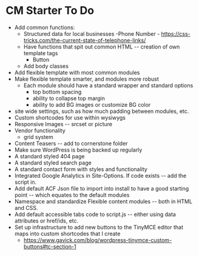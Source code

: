 # CM Starter To Do

- Add common functions:
    - Structured data for local businesses
        -Phone Number - https://css-tricks.com/the-current-state-of-telephone-links/
    - Have functions that spit out common HTML -- creation of own template tags
        - Button
    - Add body classes
- Add flexible template with most common modules
- Make flexible template smarter, and modules more robust
    - Each module should have a standard wrapper and standard options
        - top bottom spacing
        - ability to collapse top margin
        - ability to add BG images or customize BG color
- site wide settings, such as how much padding between modules, etc.
- Custom shortcodes for use within wysiwygs
- Responsive Images -- srcset or picture
- Vendor functionality
    - grid system
- Content Teasers -- add to cornerstone folder
- Make sure WordPress is being backed up regularly
- A standard styled 404 page
- A standard styled search page
- A standard contact form with styles and functionality
- Integrated Google Analytics in Site-Options. If code exists -- add the script in.
- Add default ACF Json file to import into install to have a good starting point -- which equates to the default modules
- Namespace and standardize Flexible content modules -- both in HTML and CSS.
- Add default accessible tabs code to script.js -- either using data attributes or href/ids, etc.
- Set up infrastructure to add new buttons to the TinyMCE editor that maps into custom shortcodes that I create
     - https://www.gavick.com/blog/wordpress-tinymce-custom-buttons#tc-section-1
     
